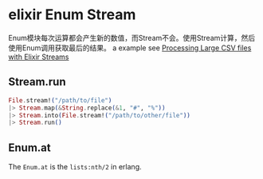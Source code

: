 # elixir Enum Stream
Enum模块每次运算都会产生新的数值，而Stream不会。使用Stream计算，然后使用Enum调用获取最后的结果。
a example see [Processing Large CSV files with Elixir
Streams](https://www.poeticoding.com/processing-large-csv-files-with-elixir-streams/)


## Stream.run

``` elixir
File.stream!("/path/to/file")
|> Stream.map(&String.replace(&1, "#", "%"))
|> Stream.into(File.stream!("/path/to/other/file"))
|> Stream.run()
```

## Enum.at
The `Enum.at` is the `lists:nth/2` in erlang.
